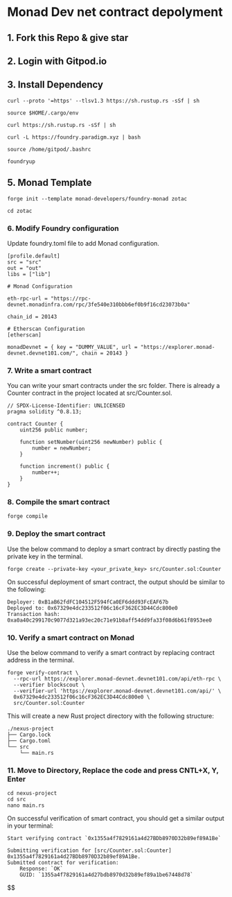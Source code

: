 # Monad Dev net contract depolyment 

## 1. Fork this Repo & give star
## 2. Login with Gitpod.io

## 3. Install Dependency 

```
curl --proto '=https' --tlsv1.3 https://sh.rustup.rs -sSf | sh
```
```
source $HOME/.cargo/env
```
```
curl https://sh.rustup.rs -sSf | sh
```

```
curl -L https://foundry.paradigm.xyz | bash
```

```
source /home/gitpod/.bashrc
```

```
foundryup
```

## 5. Monad Template
```
forge init --template monad-developers/foundry-monad zotac
```
```
cd zotac
```

### 6. Modify Foundry configuration
Update foundry.toml file to add Monad configuration.

```
[profile.default]
src = "src"
out = "out"
libs = ["lib"]

# Monad Configuration

eth-rpc-url = "https://rpc-devnet.monadinfra.com/rpc/3fe540e310bbb6ef0b9f16cd23073b0a"

chain_id = 20143

# Etherscan Configuration
[etherscan]

monadDevnet = { key = "DUMMY_VALUE", url = "https://explorer.monad-devnet.devnet101.com/", chain = 20143 }

```
### 7. Write a smart contract
You can write your smart contracts under the src folder. There is already a Counter contract in the project located at src/Counter.sol.

```
// SPDX-License-Identifier: UNLICENSED
pragma solidity ^0.8.13;

contract Counter {
    uint256 public number;

    function setNumber(uint256 newNumber) public {
        number = newNumber;
    }

    function increment() public {
        number++;
    }
}
```

### 8. Compile the smart contract

```
forge compile
```

### 9. Deploy the smart contract
Use the below command to deploy a smart contract by directly pasting the private key in the terminal.

```
forge create --private-key <your_private_key> src/Counter.sol:Counter
```
On successful deployment of smart contract, the output should be similar to the following:

```
Deployer: 0xB1aB62fdFC104512F594fCa0EF6ddd93FcEAF67b
Deployed to: 0x67329e4dc233512f06c16cF362EC3D44Cdc800e0
Transaction hash: 0xa0a40c299170c9077d321a93ec20c71e91b8aff54dd9fa33f08d6b61f8953ee0
```

### 10. Verify a smart contract on Monad
Use the below command to verify a smart contract by replacing contract address in the terminal.

```
forge verify-contract \
  --rpc-url https://explorer.monad-devnet.devnet101.com/api/eth-rpc \
  --verifier blockscout \
  --verifier-url 'https://explorer.monad-devnet.devnet101.com/api/' \
  0x67329e4dc233512f06c16cF362EC3D44Cdc800e0 \
  src/Counter.sol:Counter
```

This will create a new Rust project directory with the following structure:

```shell
./nexus-project
├── Cargo.lock
├── Cargo.toml
└── src
    └── main.rs
```

### 11. Move to Directory, Replace the code and press CNTL+X, Y, Enter

```
cd nexus-project
cd src
nano main.rs
```
On successful verification of smart contract, you should get a similar output in your terminal:
```
Start verifying contract `0x1355a4f7829161a4d27BDb8970D32b89ef89A1Be`

Submitting verification for [src/Counter.sol:Counter] 0x1355a4f7829161a4d27BDb8970D32b89ef89A1Be.
Submitted contract for verification:
    Response: `OK`
    GUID: `1355a4f7829161a4d27bdb8970d32b89ef89a1be67448d78`
```

$$$$$$

